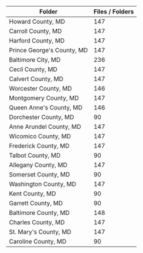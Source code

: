 | Folder                     |   Files / Folders |
|----------------------------|-------------------|
| Howard County, MD          |               147 |
| Carroll County, MD         |               147 |
| Harford County, MD         |               147 |
| Prince George's County, MD |               147 |
| Baltimore City, MD         |               236 |
| Cecil County, MD           |               147 |
| Calvert County, MD         |               147 |
| Worcester County, MD       |               146 |
| Montgomery County, MD      |               147 |
| Queen Anne's County, MD    |               146 |
| Dorchester County, MD      |                90 |
| Anne Arundel County, MD    |               147 |
| Wicomico County, MD        |               147 |
| Frederick County, MD       |               147 |
| Talbot County, MD          |                90 |
| Allegany County, MD        |               147 |
| Somerset County, MD        |                90 |
| Washington County, MD      |               147 |
| Kent County, MD            |                90 |
| Garrett County, MD         |                90 |
| Baltimore County, MD       |               148 |
| Charles County, MD         |               147 |
| St. Mary's County, MD      |               147 |
| Caroline County, MD        |                90 |